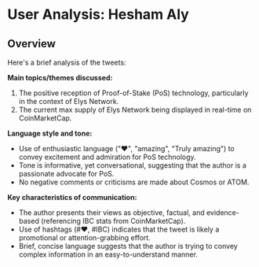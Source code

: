 # User Analysis: Hesham Aly

## Overview

Here's a brief analysis of the tweets:

**Main topics/themes discussed:**

1. The positive reception of Proof-of-Stake (PoS) technology, particularly in the context of Elys Network.
2. The current max supply of Elys Network being displayed in real-time on CoinMarketCap.

**Language style and tone:**

* Use of enthusiastic language ("♥️", "amazing", "Truly amazing") to convey excitement and admiration for PoS technology.
* Tone is informative, yet conversational, suggesting that the author is a passionate advocate for PoS.
* No negative comments or criticisms are made about Cosmos or ATOM.

**Key characteristics of communication:**

* The author presents their views as objective, factual, and evidence-based (referencing IBC stats from CoinMarketCap).
* Use of hashtags (#♥️, #IBC) indicates that the tweet is likely a promotional or attention-grabbing effort.
* Brief, concise language suggests that the author is trying to convey complex information in an easy-to-understand manner.